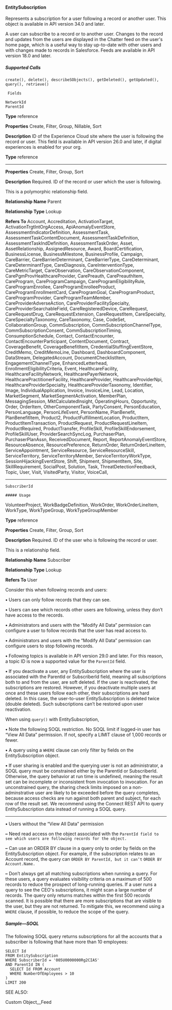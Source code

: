 #### EntitySubscription

Represents a subscription for a user following a record or another user. This object is available in API version 34.0 and later.

A user can subscribe to a record or to another user. Changes to the record and updates from the users are displayed in the Chatter feed
on the user's home page, which is a useful way to stay up-to-date with other users and with changes made to records in Salesforce.
Feeds are available in API version 18.0 and later.

##### Supported Calls
```
create(), delete(), describeSObjects(), getDeleted(), getUpdated(), query(), retrieve()

 Fields

```
```
NetworkId
ParentId

```

**Type**
reference

**Properties**
Create, Filter, Group, Nillable, Sort

**Description**
ID of the Experience Cloud site where the user is following the record or user. This field is
available in API version 26.0 and later, if digital experiences is enabled for your org.

**Type**
reference


-----

**Properties**
Create, Filter, Group, Sort

**Description**
Required. ID of the record or user which the user is following.

This is a polymorphic relationship field.

**Relationship Name**
Parent

**Relationship Type**
Lookup

**Refers To**
Account, Accreditation, ActivationTarget, ActivationTrgtIntOrgAccess, ApiAnomalyEventStore,
AssessmentIndicatorDefinition, AssessmentTask, AssessmentTaskContentDocument,
AssessmentTaskDefinition, AssessmentTaskIndDefinition, AssessmentTaskOrder, Asset,
AssetRelationship, AssignedResource, Award, BoardCertification, BusinessLicense,
BusinessMilestone, BusinessProfile, Campaign, CareBarrier, CareBarrierDeterminant,
CareBarrierType, CareDeterminant, CareDeterminantType, CareDiagnosis,
CareInterventionType, CareMetricTarget, CareObservation, CareObservationComponent,
CarePgmProvHealthcareProvider, CarePreauth, CarePreauthItem, CareProgram,
CareProgramCampaign, CareProgramEligibilityRule, CareProgramEnrollee,
CareProgramEnrolleeProduct, CareProgramEnrollmentCard, CareProgramGoal,
CareProgramProduct, CareProgramProvider, CareProgramTeamMember,
CareProviderAdverseAction, CareProviderFacilitySpecialty, CareProviderSearchableField,
CareRegisteredDevice, CareRequest, CareRequestDrug, CareRequestExtension,
CareRequestItem, CareSpecialty, CareSpecialtyTaxonomy, CareTaxonomy, Case, CodeSet,
CollaborationGroup, CommSubscription, CommSubscriptionChannelType,
CommSubscriptionConsent, CommSubscriptionTiming, ConsumptionSchedule, Contact,
ContactEncounter, ContactEncounterParticipant, ContentDocument, Contract,
CoverageBenefit, CoverageBenefitItem, CredentialStuffingEventStore, CreditMemo,
CreditMemoLine, Dashboard, DashboardComponent, DataStream, DelegatedAccount,
DocumentChecklistItem, EngagementChannelType, EnhancedLetterhead,
EnrollmentEligibilityCriteria, Event, HealthcareFacility, HealthcareFacilityNetwork,
HealthcarePayerNetwork, HealthcarePractitionerFacility, HealthcareProvider,
HealthcareProviderNpi, HealthcareProviderSpecialty, HealthcareProviderTaxonomy, Identifier,
Image, IndividualApplication, Invoice, InvoiceLine, Lead, Location, MarketSegment,
MarketSegmentActivation, MemberPlan, MessagingSession, MktCalculatedInsight,
OperatingHours, Opportunity, Order, OrderItem, OtherComponentTask, PartyConsent,
PersonEducation, PersonLanguage, PersonLifeEvent, PersonName, PlanBenefit,
PlanBenefitItem, Product2, ProductFulfillmentLocation, ProductItem, ProductItemTransaction,
ProductRequest, ProductRequestLineItem, ProductRequired, ProductTransfer, ProfileSkill,
ProfileSkillEndorsement, ProfileSkillUser, ProviderSearchSyncLog, PurchaserPlan,
PurchaserPlanAssn, ReceivedDocument, Report, ReportAnomalyEventStore, ResourceAbsence,
ResourcePreference, ReturnOrder, ReturnOrderLineItem, ServiceAppointment, ServiceResource,
ServiceResourceSkill, ServiceTerritory, ServiceTerritoryMember, ServiceTerritoryWorkType,
SessionHijackingEventStore, Shift, Shipment, ShipmentItem, Site, SkillRequirement, SocialPost,
Solution, Task, ThreatDetectionFeedback, Topic, User, Visit, VisitedParty, Visitor, VoiceCall,


-----

```
SubscriberId

##### Usage

```

VolunteerProject, WorkBadgeDefinition, WorkOrder, WorkOrderLineItem, WorkType,
WorkTypeGroup, WorkTypeGroupMember

**Type**
reference

**Properties**
Create, Filter, Group, Sort

**Description**
Required. ID of the user who is following the record or user.

This is a relationship field.

**Relationship Name**
Subscriber

**Relationship Type**
Lookup

**Refers To**
User


Consider this when following records and users:

**•** Users can only follow records that they can see.

**•** Users can see which records other users are following, unless they don’t have access to the records.

**•** Administrators and users with the “Modify All Data” permission can configure a user to follow records that the user has read access
to.

**•** Administrators and users with the “Modify All Data” permission can configure users to stop following records.

**•** Following topics is available in API version 29.0 and later. For this reason, a topic ID is now a supported value for the `ParentId`
field.

**•** If you deactivate a user, any EntitySubscription where the user is associated with the ParentId or SubscriberId field, meaning all
subscriptions both to and from the user, are soft deleted. If the user is reactivated, the subscriptions are restored. However, if you
deactivate multiple users at once and these users follow each other, their subscriptions are hard deleted. In this case, the user-to-user
EntitySubscription is deleted twice (double deleted). Such subscriptions can’t be restored upon user reactivation.

When using `query()` with EntitySubscription,

**•** Note the following SOQL restriction. No SOQL limit if logged-in user has “View All Data” permission. If not, specify a LIMIT clause of
1,000 records or fewer.

**•** A query using a `WHERE` clause can only filter by fields on the EntitySubscription object.

**•** If user sharing is enabled and the querying user is not an administrator, a SOQL query must be constrained either by the ParentId
or SubscriberId. Otherwise, the query behavior at run time is undefined, meaning the result set can be incomplete or inconsistent
from invocation to invocation. For an unconstrained query, the sharing check limits imposed on a non-adminstrative user are likely
to be exceeded before the query completes, because access checks are run against both parent and subject, for each row of the
result set. We recommend using the Connect REST API to query EntitySubscription data instead of running a SOQL query.


-----

**•** Users without the “View All Data” permission

**–** Need read access on the object associated with the `ParentId field to see which users are following records for the object.`

**–** Can use an ORDER BY clause in a query only to order by fields on the EntitySubscription object. For example, if the subscription
relates to an Account record, the query can `ORDER BY ParentId, but it can’t` `ORDER BY Account.Name.`

**–** Don’t always get all matching subscriptions when running a query. For these users, a query evaluates visibility criteria on a
maximum of 500 records to reduce the prospect of long-running queries. If a user runs a query to see the CEO's subscriptions,
it might scan a large number of records. The query only returns matches within the first 500 records scanned. It is possible that
there are more subscriptions that are visible to the user, but they are not returned. To mitigate this, we recommend using a
`WHERE` clause, if possible, to reduce the scope of the query.

##### Sample—SOQL

The following SOQL query returns subscriptions for all the accounts that a subscriber is following that have more than 10 employees:
```
SELECT Id
FROM EntitySubscription
WHERE SubscriberId = '005U0000000Rg2CIAS'
AND ParentId IN (
  SELECT Id FROM Account
  WHERE NumberOfEmployees > 10
)
LIMIT 200

```
SEE ALSO:

Custom Object__Feed
